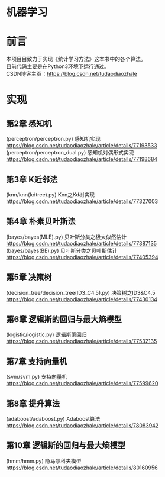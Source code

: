 # 机器学习
# 前言  
本项目目致力于实现《统计学习方法》这本书中的各个算法。  
目前代码主要是在Python3环境下运行通过。  
CSDN博客主页：https://blog.csdn.net/tudaodiaozhale  
# 实现  
## 第2章 感知机  
(perceptron/perceptron.py) 感知机实现  https://blog.csdn.net/tudaodiaozhale/article/details/77193533  
(perceptron/perceptron_dual.py) 感知机对偶形式实现 https://blog.csdn.net/tudaodiaozhale/article/details/77198684  
## 第3章 K近邻法  
(knn/knn(kdtree).py) Knn之Kd树实现 https://blog.csdn.net/tudaodiaozhale/article/details/77327003  
## 第4章 朴素贝叶斯法  
(bayes/bayes(MLE).py) 贝叶斯分类之极大似然估计 https://blog.csdn.net/tudaodiaozhale/article/details/77387135  
(bayes/bayes(BE).py) 贝叶斯分类之贝叶斯估计 https://blog.csdn.net/tudaodiaozhale/article/details/77405394  
## 第5章 决策树  
(decision_tree/decision_tree(ID3_C4.5).py) 决策树之ID3&C4.5 https://blog.csdn.net/tudaodiaozhale/article/details/77430134  
## 第6章 逻辑斯的回归与最大熵模型  
(logistic/logistic.py) 逻辑斯蒂回归 https://blog.csdn.net/tudaodiaozhale/article/details/77532135  
## 第7章 支持向量机
(svm/svm.py) 支持向量机 https://blog.csdn.net/tudaodiaozhale/article/details/77599620  
## 第8章 提升算法
(adaboost/adaboost.py) Adaboost算法 https://blog.csdn.net/tudaodiaozhale/article/details/78083942  
## 第10章 逻辑斯的回归与最大熵模型  
(hmm/hmm.py) 隐马尔科夫模型 https://blog.csdn.net/tudaodiaozhale/article/details/80160956  



